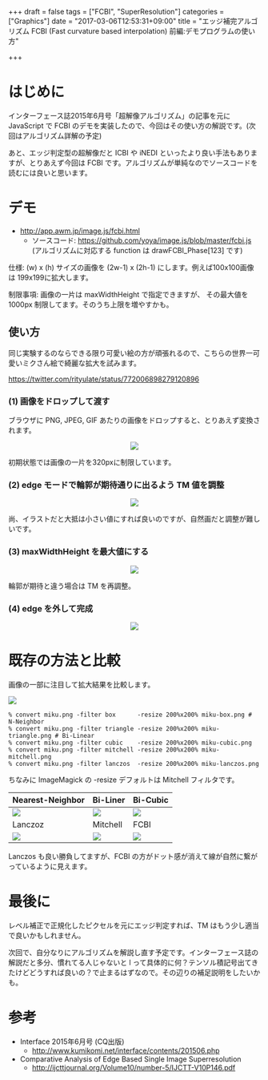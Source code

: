 +++
draft = false
tags = ["FCBI", "SuperResolution"]
categories = ["Graphics"]
date = "2017-03-06T12:53:31+09:00"
title = "エッジ補完アルゴリズム FCBI (Fast curvature based interpolation) 前編:デモプログラムの使い方"

+++

# はじめに

インターフェース誌2015年6月号「超解像アルゴリズム」の記事を元に JavaScript で FCBI のデモを実装したので、今回はその使い方の解説です。(次回はアルゴリズム詳解の予定)

あと、エッジ判定型の超解像だと ICBI や iNEDI といったより良い手法もありますが、とりあえず今回は FCBI です。アルゴリズムが単純なのでソースコードを読むには良いと思います。

# デモ

- http://app.awm.jp/image.js/fcbi.html
  - ソースコード: https://github.com/yoya/image.js/blob/master/fcbi.js (アルゴリズムに対応する function は drawFCBI_Phase[123] です)

仕様: (w) x (h) サイズの画像を (2w-1) x (2h-1) にします。例えば100x100画像は 199x199に拡大します。

制限事項: 画像の一片は maxWidthHeight で指定できますが、 その最大値を 1000px 制限してます。そのうち上限を増やすかも。

## 使い方

同じ実験するのならできる限り可愛い絵の方が頑張れるので、こちらの世界一可愛いミクさん絵で綺麗な拡大を試みます。

 https://twitter.com/rityulate/status/772006898279120896

### (1) 画像をドロップして渡す

ブラウザに PNG, JPEG, GIF あたりの画像をドロップすると、とりあえず変換されます。

<center> <a href="../demo00.png"> <img src="../demo00-h.png" /> </a></center>

初期状態では画像の一片を320pxに制限しています。

### (2) edge モードで輪郭が期待通りに出るよう TM 値を調整

<center> <a href="../demo01.png"> <img src="../demo01-h.png" /> </a> </center>

尚、イラストだと大抵は小さい値にすれば良いのですが、自然画だと調整が難しいです。

### (3) maxWidthHeight を最大値にする

<center> <a href="../demo02.png"> <img src="../demo02-h.png" /> </a> </center>

輪郭が期待と違う場合は TM を再調整。

### (4) edge を外して完成

<center> <a href="../demo03.png"> <img src="../demo03-h.png" /> </a> </center>

# 既存の方法と比較

画像の一部に注目して拡大結果を比較します。

<img src="../miku.png" />

```
% convert miku.png -filter box      -resize 200%x200% miku-box.png # N-Neighbor
% convert miku.png -filter triangle -resize 200%x200% miku-triangle.png # Bi-Linear
% convert miku.png -filter cubic    -resize 200%x200% miku-cubic.png
% convert miku.png -filter mitchell -resize 200%x200% miku-mitchell.png
% convert miku.png -filter lanczos  -resize 200%x200% miku-lanczos.png
```
ちなみに ImageMagick の -resize デフォルトは Mitchell フィルタです。

Nearest-Neighbor | Bi-Liner | Bi-Cubic |
----------------|----------|----------|
<img src="../miku-box.png"/>|<img src="../miku-triangle.png"/>|<img src="../miku-cubic.png"/>|
Lanczoz | Mitchell | FCBI |
<img src="../miku-lanczos.png"/>|<img src="../miku-mitchell.png"/>|<img src="../miku-fcbi.png"/>|

Lanczos も良い勝負してますが、FCBI の方がドット感が消えて線が自然に繋がっているように見えます。

# 最後に

レベル補正で正規化したピクセルを元にエッジ判定すれば、TM はもう少し適当で良いかもしれません。

次回で、自分なりにアルゴリズムを解説し直す予定です。インターフェース誌の解説だと多分、慣れてる人じゃないと l って具体的に何？テンソル積記号出てきたけどどうすれば良いの？で止まるはずなので。その辺りの補足説明をしたいかも。

# 参考

- Interface 2015年6月号 (CQ出版)
  -  http://www.kumikomi.net/interface/contents/201506.php
- Comparative Analysis of Edge Based Single Image Superresolution
  - http://ijcttjournal.org/Volume10/number-5/IJCTT-V10P146.pdf
